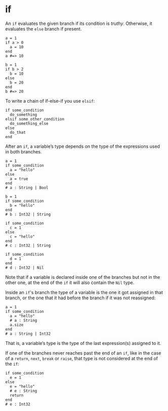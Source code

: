 # if

An `if` evaluates the given branch if its condition is *truthy*. Otherwise, it
evaluates the `else` branch if present.

```crystal
a = 1
if a > 0
  a = 10
end
a #=> 10

b = 1
if b > 2
  b = 10
else
  b = 20
end
b #=> 20
```

To write a chain of if-else-if you use `elsif`:

```crystal
if some_condition
  do_something
elsif some_other_condition
  do_something_else
else
  do_that
end
```

After an `if`, a variable’s type depends on the type of the expressions used in both branches.

```crystal
a = 1
if some_condition
  a = "hello"
else
  a = true
end
# a : String | Bool

b = 1
if some_condition
  b = "hello"
end
# b : Int32 | String

if some_condition
  c = 1
else
  c = "hello"
end
# c : Int32 | String

if some_condition
  d = 1
end
# d : Int32 | Nil
```

Note that if a variable is declared inside one of the branches but not in the other one, at the end of the `if` it will also contain the `Nil` type.

Inside an `if`'s branch the type of a variable is the one it got assigned in that branch, or the one that it had before the branch if it was not reassigned:

```crystal
a = 1
if some_condition
  a = "hello"
  # a : String
  a.size
end
# a : String | Int32
```

That is, a variable’s type is the type of the last expression(s) assigned to it.

If one of the branches never reaches past the end of an `if`, like in the case of a `return`, `next`, `break` or `raise`, that type is not considered at the end of the `if`:

```crystal
if some_condition
  e = 1
else
  e = "hello"
  # e : String
  return
end
# e : Int32
```
